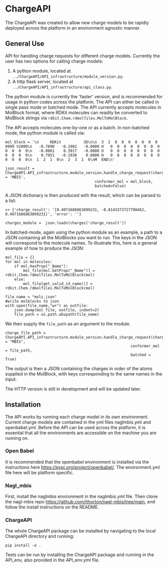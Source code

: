 # ChargeAPI

The ChargeAPI was created to allow new charge models to be rapidly deployed across the platform in an environment agnostic manner. 

## General Use

API for handling charge requests for different charge models. Currently the user has two options for calling charge models:

1. A python module, located at `../ChargeAPI/API_infrastructure/module_version.py`. 
2. A http flask server, located at `../ChargeAPI/API_infrastructure/api_class.py`.

The python module is currently the 'faster' version, and is recommended for usage in python codes across the platform. 
The API can either be called in single pass mode or batched mode. The API currently accepts molecules in MolBlock format, where RDKit molecules
can readily be converted to MolBlock strings via `rdkit.Chem.rdmolfiles.MolToMolBlock`.

The API accepts molecules one-by-one or as a batch. In non-batched mode, the python module is called via:

```
mol_block = '\n     RDKit          3D\n\n  3  2  0  0  0  0  0  0  0  0999 V2000\n   -0.7890   -0.1982   -0.0000 H   0  0  0  0  0  0  0  0  0  0  0  0\n   -0.0061    0.3917   -0.0000 O   0  0  0  0  0  0  0  0  0  0  0  0\n    0.7951   -0.1936    0.0000 H   0  0  0  0  0  0  0  0  0  0  0  0\n  1  2  1  0\n  2  3  1  0\nM  END\n'
    
json_result = ChargeAPI.API_infrastructure.module_version.handle_charge_request(charge_model = 'MBIS', 
                                        conformer_mol = mol_block,
                                        batched=False)
```
A JSON dictionary is then produced with the result, which can be parsed to a list:

```
>> {'charge_result': '[0.4071686863899231, -0.8143373727798462, 0.4071686863899231]', 'error': ''}

charges_module =  json.loads(charges['charge_result'])
```

In batched-mode, again using the python module as an example, a path to a JSON containing all the MolBlocks you want to run. The keys in the JSON will correspond to the molecule names.
To illustrate this, here is a general example of how to produce the JSON:

```       
mol_file = {}
for mol in molecules:
    if mol.HasProp("_Name"):
        mol_file[mol.GetProp("_Name")] = rdkit.Chem.rdmolfiles.MolToMolBlock(mol)
    else:
        mol_file[get_valid_id_name()] =  rdkit.Chem.rdmolfiles.MolToMolBlock(mol)

file_name = "mols.json"
#write molblocks to json
with open(file_name,"w+") as outfile:
    json.dump(mol_file, outfile, indent=2)
    file_path = os.path.abspath(file_name)
```
We then supply the `file_path` as an argument to the module.

```
charge_file_path = ChargeAPI.API_infrastructure.module_version.handle_charge_request(charge_model = "MBIS",
                                                        conformer_mol = file_path, 
                                                        batched = True)
```

The output is then a JSON containing the charges in order of the atoms supplied in the MolBlock, with keys corresponding to the same names in the input.

The HTTP version is still in development and will be updated later. 

## Installation

The API works by running each charge model in its own environment. Current charge models are contained in the yml files naglmbis.yml and openbabel.yml. 
Before the API can be used across the platform, it is essential that all the environments are accessible on the machine you are running on. 

### Open Babel

It is recommended that the openbabel environment is installed via the instructions here https://pypi.org/project/openbabel/. The environment.yml file here will be platform specific.

### Nagl_mbis

First, install the naglmbis environment in the naglmbis.yml file. Then clone the nagl-mbis repo https://github.com/jthorton/nagl-mbis/tree/main, and follow the install instructions on the README.

### ChargeAPI

The whole ChargeAPI package can be installed by navigating to the local ChargeAPI directory and running:

`pip install -e .`

Tests can be run by installing the ChargeAPI package and running in the API_env, also provided in the API_env.yml file. 

